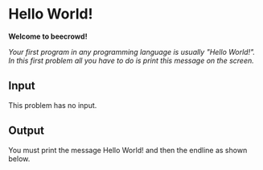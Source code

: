 # Hello World!

**Welcome to beecrowd!**

_Your first program in any programming language is usually "Hello World!". In this first problem all you have to do is print this message on the screen._

## **Input**

This problem has no input.

## **Output**

You must print the message Hello World! and then the endline as shown below.

